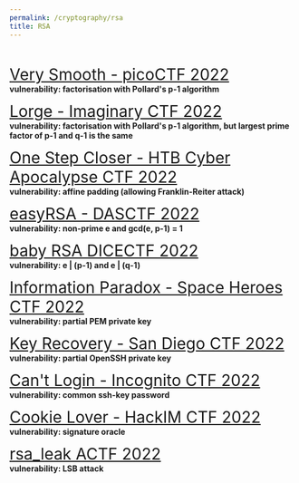 ```yaml
---
permalink: /cryptography/rsa
title: RSA
---
```


<br>


<span style="font-size:2em;">   [Very Smooth - picoCTF 2022](/cryptography/rsa/very-smooth-picoCTF-2022)       </span> <br>
__vulnerability: factorisation with Pollard's p-1 algorithm__


<span style="font-size:2em;">   [Lorge - Imaginary CTF 2022](/cryptography/rsa/Lorge-Imaginary-CTF-2022)       </span> <br>
__vulnerability: factorisation with Pollard's p-1 algorithm, but largest prime factor of p-1 and q-1 is the same__


<span style="font-size:2em;">   [One Step Closer - HTB Cyber Apocalypse CTF 2022](/cryptography/rsa/one-step-closer-HTB-cyber-apocalypse-CTF-2022)       </span> <br>
__vulnerability: affine padding (allowing Franklin-Reiter attack)__


<span style="font-size:2em;">   [easyRSA - DASCTF 2022](/cryptography/rsa/easyrsa-DASCTF2022)       </span> <br>
__vulnerability: non-prime e and gcd(e, p-1) = 1__


<span style="font-size:2em;">   [baby RSA DICECTF 2022](/cryptography/rsa/baby-rsa-DICECTF-2022)       </span> <br>
__vulnerability: e | (p-1) and e | (q-1)__


<span style="font-size:2em;">   [Information Paradox - Space Heroes CTF 2022](/cryptography/rsa/information-paradox-SHCTF-2022)       </span> <br>
__vulnerability: partial PEM private key__


<span style="font-size:2em;">   [Key Recovery - San Diego CTF 2022](/cryptography/rsa/key-recovery-SDCTF-2022)    </span> <br>
__vulnerability: partial OpenSSH private key__ 


<span style="font-size:2em;">   [Can't Login - Incognito CTF 2022](/cryptography/rsa/can't-login-ICTF-2022)       </span> <br>
__vulnerability: common ssh-key password__


<span style="font-size:2em;">   [Cookie Lover - HackIM CTF 2022](/cryptography/rsa/cookie-lover-hackim-2022)       </span> <br>
__vulnerability: signature oracle__


<span style="font-size:2em;">   [rsa_leak ACTF 2022](/cryptography/rsa/rsa-leak-ACTF-2022)       </span> <br>
__vulnerability: LSB attack__
